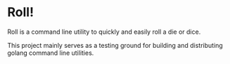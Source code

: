 # Roll!

Roll is a command line utility to quickly and easily roll a die or dice. 

This project mainly serves as a testing ground for building and distributing 
golang command line utilities.


